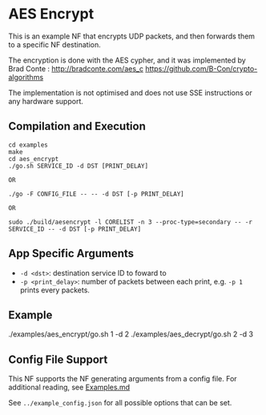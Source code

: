 AES Encrypt
==
This is an example NF that encrypts UDP packets, and then forwards them
to a specific NF destination.

The encryption is done with the AES cypher, and it was implemented by
Brad Conte :
http://bradconte.com/aes_c
https://github.com/B-Con/crypto-algorithms

The implementation is not optimised and does not use SSE instructions
or any hardware support.

Compilation and Execution
--
```
cd examples
make
cd aes_encrypt
./go.sh SERVICE_ID -d DST [PRINT_DELAY]

OR

./go -F CONFIG_FILE -- -- -d DST [-p PRINT_DELAY]

OR

sudo ./build/aesencrypt -l CORELIST -n 3 --proc-type=secondary -- -r SERVICE_ID -- -d DST [-p PRINT_DELAY]
```

App Specific Arguments
--
  - `-d <dst>`: destination service ID to foward to
  - `-p <print_delay>`: number of packets between each print, e.g. `-p 1` prints every packets.

Example
--
./examples/aes_encrypt/go.sh 1 -d 2
./examples/aes_decrypt/go.sh 2 -d 3

Config File Support
--
This NF supports the NF generating arguments from a config file. For
additional reading, see [Examples.md](../../docs/Examples.md)

See `../example_config.json` for all possible options that can be set.
